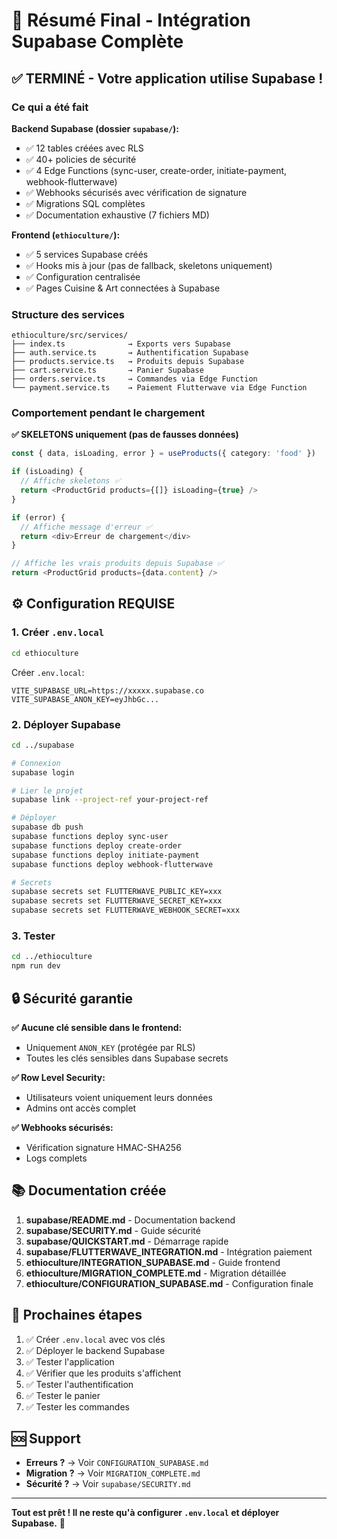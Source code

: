 # 🎉 Résumé Final - Intégration Supabase Complète

## ✅ TERMINÉ - Votre application utilise Supabase !

### Ce qui a été fait

**Backend Supabase (dossier `supabase/`):**
- ✅ 12 tables créées avec RLS
- ✅ 40+ policies de sécurité
- ✅ 4 Edge Functions (sync-user, create-order, initiate-payment, webhook-flutterwave)
- ✅ Webhooks sécurisés avec vérification de signature
- ✅ Migrations SQL complètes
- ✅ Documentation exhaustive (7 fichiers MD)

**Frontend (`ethioculture/`):**
- ✅ 5 services Supabase créés
- ✅ Hooks mis à jour (pas de fallback, skeletons uniquement)
- ✅ Configuration centralisée
- ✅ Pages Cuisine & Art connectées à Supabase

### Structure des services

```
ethioculture/src/services/
├── index.ts              → Exports vers Supabase
├── auth.service.ts       → Authentification Supabase
├── products.service.ts   → Produits depuis Supabase
├── cart.service.ts       → Panier Supabase
├── orders.service.ts     → Commandes via Edge Function
└── payment.service.ts    → Paiement Flutterwave via Edge Function
```

### Comportement pendant le chargement

**✅ SKELETONS uniquement (pas de fausses données)**

```typescript
const { data, isLoading, error } = useProducts({ category: 'food' })

if (isLoading) {
  // Affiche skeletons ✅
  return <ProductGrid products={[]} isLoading={true} />
}

if (error) {
  // Affiche message d'erreur ✅
  return <div>Erreur de chargement</div>
}

// Affiche les vrais produits depuis Supabase ✅
return <ProductGrid products={data.content} />
```

## ⚙️ Configuration REQUISE

### 1. Créer `.env.local`

```bash
cd ethioculture
```

Créer `.env.local`:
```env
VITE_SUPABASE_URL=https://xxxxx.supabase.co
VITE_SUPABASE_ANON_KEY=eyJhbGc...
```

### 2. Déployer Supabase

```bash
cd ../supabase

# Connexion
supabase login

# Lier le projet
supabase link --project-ref your-project-ref

# Déployer
supabase db push
supabase functions deploy sync-user
supabase functions deploy create-order
supabase functions deploy initiate-payment
supabase functions deploy webhook-flutterwave

# Secrets
supabase secrets set FLUTTERWAVE_PUBLIC_KEY=xxx
supabase secrets set FLUTTERWAVE_SECRET_KEY=xxx
supabase secrets set FLUTTERWAVE_WEBHOOK_SECRET=xxx
```

### 3. Tester

```bash
cd ../ethioculture
npm run dev
```

## 🔒 Sécurité garantie

**✅ Aucune clé sensible dans le frontend:**
- Uniquement `ANON_KEY` (protégée par RLS)
- Toutes les clés sensibles dans Supabase secrets

**✅ Row Level Security:**
- Utilisateurs voient uniquement leurs données
- Admins ont accès complet

**✅ Webhooks sécurisés:**
- Vérification signature HMAC-SHA256
- Logs complets

## 📚 Documentation créée

1. **supabase/README.md** - Documentation backend
2. **supabase/SECURITY.md** - Guide sécurité
3. **supabase/QUICKSTART.md** - Démarrage rapide
4. **supabase/FLUTTERWAVE_INTEGRATION.md** - Intégration paiement
5. **ethioculture/INTEGRATION_SUPABASE.md** - Guide frontend
6. **ethioculture/MIGRATION_COMPLETE.md** - Migration détaillée
7. **ethioculture/CONFIGURATION_SUPABASE.md** - Configuration finale

## 🎯 Prochaines étapes

1. ✅ Créer `.env.local` avec vos clés
2. ✅ Déployer le backend Supabase
3. ✅ Tester l'application
4. ✅ Vérifier que les produits s'affichent
5. ✅ Tester l'authentification
6. ✅ Tester le panier
7. ✅ Tester les commandes

## 🆘 Support

- **Erreurs ?** → Voir `CONFIGURATION_SUPABASE.md`
- **Migration ?** → Voir `MIGRATION_COMPLETE.md`
- **Sécurité ?** → Voir `supabase/SECURITY.md`

---

**Tout est prêt ! Il ne reste qu'à configurer `.env.local` et déployer Supabase.** 🚀



















